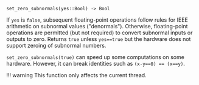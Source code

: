 ```
set_zero_subnormals(yes::Bool) -> Bool
```

If `yes` is `false`, subsequent floating-point operations follow rules for IEEE arithmetic on subnormal values ("denormals"). Otherwise, floating-point operations are permitted (but not required) to convert subnormal inputs or outputs to zero. Returns `true` unless `yes==true` but the hardware does not support zeroing of subnormal numbers.

`set_zero_subnormals(true)` can speed up some computations on some hardware. However, it can break identities such as `(x-y==0) == (x==y)`.

!!! warning
    This function only affects the current thread.

